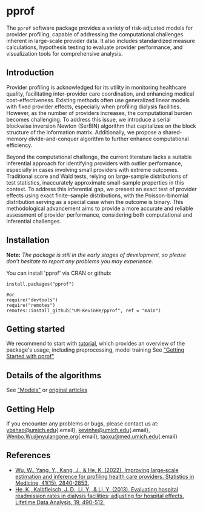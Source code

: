 # pprof

The `pprof` software package provides a variety of risk-adjusted models for provider profiling, capable of addressing the computational challenges inherent in large-scale provider data. It also includes standardized measure calculations, hypothesis testing to evaluate provider performance, and visualization tools for comprehensive analysis.

## Introduction

Provider profiling is acknowledged for its utility in monitoring healthcare quality, facilitating inter-provider care coordination, and enhancing medical cost-effectiveness. Existing methods often use generalized linear models with fixed provider effects, especially when profiling dialysis facilities. However, as the number of providers increases, the computational burden becomes challenging. To address this issue, we introduce a serial blockwise inversion Newton (SerBIN) algorithm that capitalizes on the block structure of the information matrix. Additionally, we propose a shared-memory divide-and-conquer algorithm to further enhance computational efficiency.

Beyond the computational challenge, the current literature lacks a suitable inferential approach for identifying providers with outlier performance, especially in cases involving small providers with extreme outcomes. Traditional score and Wald tests, relying on large-sample distributions of test statistics, inaccurately approximate small-sample properties in this context. To address this inferential gap, we present an exact test of provider effects using exact finite-sample distributions, with the Poisson-binomial distribution serving as a special case when the outcome is binary. This methodological advancement aims to provide a more accurate and reliable assessment of provider performance, considering both computational and inferential challenges.

## Installation

**Note:** *The package is still in the early stages of development, so please don't hesitate to report any problems you may experience.* 

You can install 'pprof' via CRAN or github:

    install.packages("pprof")

    #or
    require("devtools")
    require("remotes")
    remotes::install_github("UM-KevinHe/pprof", ref = "main")


## Getting started
We recommend to start with <a href="https://um-kevinhe.github.io/surtvep/articles/surtvep.html#quick-start" target="_blank">tutorial</a>, which provides an overview of the package's usage, including preprocessing, model training
See ["Getting Started with pprof"](https://um-kevinhe.github.io/srrFE/articles/srrFE.html)

## Details of the algorithms

See ["Models"](https://um-kevinhe.github.io/srrFE/articles/Models.html) or [original articles](https://um-kevinhe.github.io/srrFE/articles/Articles.html)

## Getting Help

If you encounter any problems or bugs, please contact us at: [ybshao\@umich.edu](mailto:ybshao@umich.edu){.email}, [kevinhe\@umich.edu](mailto:kevinhe@umich.edu){.email}, [Wenbo.Wu\@nyulangone.org](mailto:Wenbo.Wu@nyulangone.org){.email},
[taoxu\@med.umich.edu](mailto:taoxu@med.umich.edu){.email}

## References

* [Wu, W., Yang, Y., Kang, J., & He, K. (2022). Improving large‐scale estimation and inference for profiling health care providers. Statistics in Medicine, 41(15), 2840-2853.](https://onlinelibrary.wiley.com/doi/full/10.1002/sim.9387)
* [He, K., Kalbfleisch, J. D., Li, Y., & Li, Y. (2013). Evaluating hospital readmission rates in dialysis facilities; adjusting for hospital effects. Lifetime Data Analysis, 19, 490-512.](https://link.springer.com/article/10.1007/s10985-013-9264-6)
